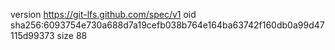 version https://git-lfs.github.com/spec/v1
oid sha256:6093754e730a688d7a19cefb038b764e164ba63742f160db0a99d47115d99373
size 88
